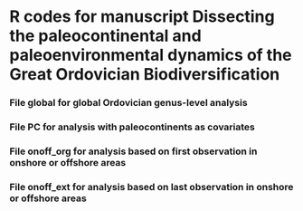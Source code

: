 # R codes for manuscript Dissecting the paleocontinental and paleoenvironmental dynamics of the Great Ordovician Biodiversification
### File global for global Ordovician genus-level analysis
### File PC for analysis with paleocontinents as covariates
### File onoff_org for analysis based on first observation in onshore or offshore areas
### File onoff_ext for analysis based on last observation in onshore or offshore areas
